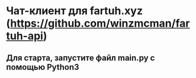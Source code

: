 # Чат-клиент для fartuh.xyz (https://github.com/winzmcman/fartuh-api)

## Для старта, запустите файл main.py с помощью Python3

